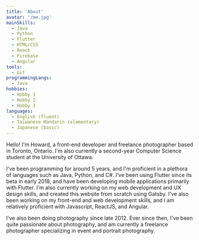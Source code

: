 ```yaml
---
title: 'About'
avatar: '/me.jpg'
mainSkills:
  - Java
  - Python
  - Flutter
  - HTML/CSS
  - React
  - Firebase
  - Angular
tools:
  - Git
programmingLangs:
  - Java
hobbies:
  - Hobby 1
  - Hobby 2
  - Hobby 3
languages:
  - English (fluent)
  - Taiwanese Mandarin (elementary)
  - Japanese (basic)
---
```


Hello! I'm Howard, a front-end developer and freelance photographer based in Toronto, Ontario. I'm also currently a second-year Computer Science student at the University of Ottawa.

I've been programming for around 5 years, and I'm proficient in a plethora of languages such as Java, Python, and C#. I've been using Flutter since its beta in early 2018, and have been developing mobile applications primarily with Flutter. I'm also currently working on my web development and UX design skills, and created this website from scratch using Gatsby.
I've also been working on my front-end and web development skills, and I am relatively proficient with Javascript, ReactJS, and Angular.

I've also been doing photography since late 2012. Ever since then, I've been quite passionate about photography, and am currently a freelance photographer specializing in event and portrait photography.
